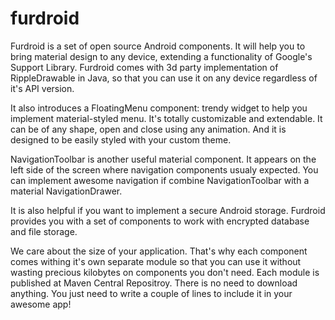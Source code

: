 # furdroid

Furdroid is a set of open source Android components. It will help you to bring material design
to any device, extending a functionality of Google's Support Library. Furdroid comes with
3d party implementation of RippleDrawable in Java, so that you can use it on any device regardless
of it's API version. 

It also introduces a FloatingMenu component: trendy widget to help you implement
material-styled menu. It's totally customizable and extendable. It can be of any shape,
open and close using any animation. And it is designed to be easily styled with your custom theme.

NavigationToolbar is another useful material component. It appears on the
left side of the screen where navigation components usualy expected. You can implement awesome navigation
if combine NavigationToolbar with a material NavigationDrawer.

It is also helpful if you want to implement a secure Android storage. 
Furdroid provides you with a set of components to work with encrypted database and file storage.

We care about the size of your application. That's why each component comes withing 
it's own separate module so that you can use it without wasting precious kilobytes
on components you don't need. Each module is published at Maven Central Repositroy.
There is no need to download anything. You just need to write a couple of lines 
to include it in your awesome app!
